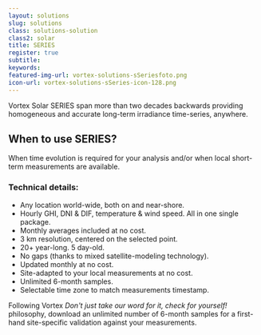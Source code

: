 ```yaml
---
layout: solutions
slug: solutions
class: solutions-solution
class2: solar
title: SERIES 
register: true
subtitle:
keywords:
featured-img-url: vortex-solutions-sSeriesfoto.png
icon-url: vortex-solutions-sSeries-icon-128.png
---
```


<p class="lead">Vortex Solar SERIES span more than two decades backwards providing homogeneous and accurate long-term irradiance time-series, anywhere.</p>

## When to use SERIES?

When time evolution is required for your analysis and/or when local short-term measurements are available.

### Technical details:

- Any location world-wide, both on and near-shore.
- Hourly GHI, DNI & DIF, temperature & wind speed. All in one single package.
- Monthly averages included at no cost.
- 3 km resolution, centered on the selected point.
- 20+ year-long. 5 day-old.
- No gaps (thanks to mixed satellite-modeling technology).
- Updated monthly at no cost.
- Site-adapted to your local measurements at no cost.
- Unlimited 6-month samples.
- Selectable time zone to match measurements timestamp.


<!--
### Accuracy validation:
<<<<<<< HEAD


<a href="mailto:patricia.puig@vortex.es?subject=Solar Validation">Request</a> our validation withe-paper including 59 comparisons against measurements in all continent.

=======

<a href="mailto:patricia.puig@vortex.es?subject=Solar Validation">Request</a> our validation withe-paper including 59 comparisons against measurements in all continent.


>>>>>>> origin/master
-->
Following Vortex <i>Don't just take our word for it, check for yourself!</i> philosophy, download an unlimited number of 6-month samples for a first-hand site-specific validation against your measurements.

